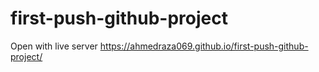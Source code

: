 # first-push-github-project
Open with live server
https://ahmedraza069.github.io/first-push-github-project/
